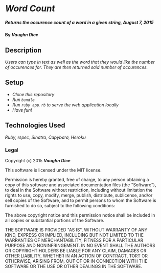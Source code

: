 # _Word Count_

##### _Returns the occurence count of a word in a given string, August 7, 2015_

#### By _**Vaughn Dice**_

## Description

_Users can type in text as well as the word that they would like the number of occurences for.  They are then returned said number of occurences._

## Setup

* _Clone this repository_
* _Run `bundle`_
* _Run `ruby app.rb` to serve the web application locally_
* _Have fun!_

## Technologies Used

_Ruby, rspec, Sinatra, Capybara, Heroku_

### Legal

Copyright (c) 2015 **_Vaughn Dice_**

This software is licensed under the MIT license.

Permission is hereby granted, free of charge, to any person obtaining a copy
of this software and associated documentation files (the "Software"), to deal
in the Software without restriction, including without limitation the rights
to use, copy, modify, merge, publish, distribute, sublicense, and/or sell
copies of the Software, and to permit persons to whom the Software is
furnished to do so, subject to the following conditions:

The above copyright notice and this permission notice shall be included in
all copies or substantial portions of the Software.

THE SOFTWARE IS PROVIDED "AS IS", WITHOUT WARRANTY OF ANY KIND, EXPRESS OR
IMPLIED, INCLUDING BUT NOT LIMITED TO THE WARRANTIES OF MERCHANTABILITY,
FITNESS FOR A PARTICULAR PURPOSE AND NONINFRINGEMENT. IN NO EVENT SHALL THE
AUTHORS OR COPYRIGHT HOLDERS BE LIABLE FOR ANY CLAIM, DAMAGES OR OTHER
LIABILITY, WHETHER IN AN ACTION OF CONTRACT, TORT OR OTHERWISE, ARISING FROM,
OUT OF OR IN CONNECTION WITH THE SOFTWARE OR THE USE OR OTHER DEALINGS IN
THE SOFTWARE.